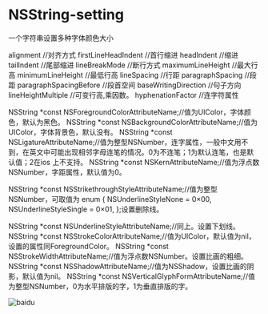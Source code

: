 # NSString-setting
一个字符串设置多种字体颜色大小

 alignment //对齐方式
 firstLineHeadIndent //首行缩进
 headIndent //缩进
 tailIndent //尾部缩进
 lineBreakMode //断行方式
 maximumLineHeight //最大行高
 minimumLineHeight //最低行高
 lineSpacing //行距
 paragraphSpacing //段距
 paragraphSpacingBefore //段首空间
 baseWritingDirection //句子方向
 lineHeightMultiple //可变行高,乘因数。
 hyphenationFactor //连字符属性
 
 NSString *const NSForegroundColorAttributeName;//值为UIColor，字体颜色，默认为黑色。
 NSString *const NSBackgroundColorAttributeName;//值为UIColor，字体背景色，默认没有。
 NSString *const NSLigatureAttributeName;//值为整型NSNumber，连字属性，一般中文用不到，在英文中可能出现相邻字母连笔的情况。0为不连笔；1为默认连笔，也是默认值；2在ios 上不支持。
 NSString *const NSKernAttributeName;//值为浮点数NSNumber，字距属性，默认值为0。
 
 NSString *const NSStrikethroughStyleAttributeName;//值为整型NSNumber，可取值为
 enum {
 NSUnderlineStyleNone = 0×00,
 NSUnderlineStyleSingle = 0×01,
 };设置删除线。
 
 NSString *const NSUnderlineStyleAttributeName;//同上。设置下划线。
 NSString *const NSStrokeColorAttributeName;//值为UIColor，默认值为nil，设置的属性同ForegroundColor。
 NSString *const NSStrokeWidthAttributeName;//值为浮点数NSNumber。设置比画的粗细。
 NSString *const NSShadowAttributeName;//值为NSShadow，设置比画的阴影，默认值为nil。
 NSString *const NSVerticalGlyphFormAttributeName;//值为整型NSNumber，0为水平排版的字，1为垂直排版的字。

![baidu](http://c5.yunpan.360.cn/my/index/#%2Fgithub%2Fgithub%E4%BB%8B%E7%BB%8D%E6%88%AA%E5%9B%BE%2F "效果图")  
